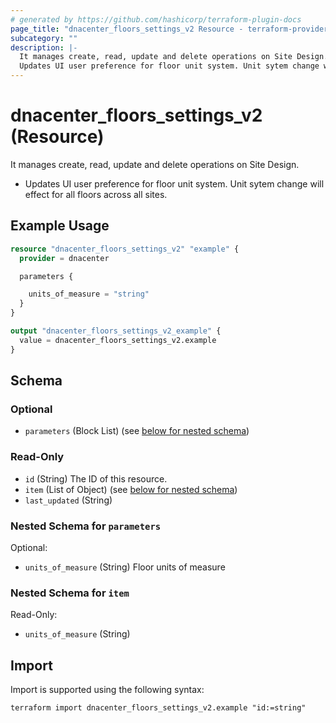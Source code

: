 ```yaml
---
# generated by https://github.com/hashicorp/terraform-plugin-docs
page_title: "dnacenter_floors_settings_v2 Resource - terraform-provider-dnacenter"
subcategory: ""
description: |-
  It manages create, read, update and delete operations on Site Design.
  Updates UI user preference for floor unit system. Unit sytem change will effect for all floors across all sites.
---
```


# dnacenter_floors_settings_v2 (Resource)

It manages create, read, update and delete operations on Site Design.

- Updates UI user preference for floor unit system. Unit sytem change will effect for all floors across all sites.

## Example Usage

```terraform
resource "dnacenter_floors_settings_v2" "example" {
  provider = dnacenter

  parameters {

    units_of_measure = "string"
  }
}

output "dnacenter_floors_settings_v2_example" {
  value = dnacenter_floors_settings_v2.example
}
```

<!-- schema generated by tfplugindocs -->
## Schema

### Optional

- `parameters` (Block List) (see [below for nested schema](#nestedblock--parameters))

### Read-Only

- `id` (String) The ID of this resource.
- `item` (List of Object) (see [below for nested schema](#nestedatt--item))
- `last_updated` (String)

<a id="nestedblock--parameters"></a>
### Nested Schema for `parameters`

Optional:

- `units_of_measure` (String) Floor units of measure


<a id="nestedatt--item"></a>
### Nested Schema for `item`

Read-Only:

- `units_of_measure` (String)

## Import

Import is supported using the following syntax:

```shell
terraform import dnacenter_floors_settings_v2.example "id:=string"
```
